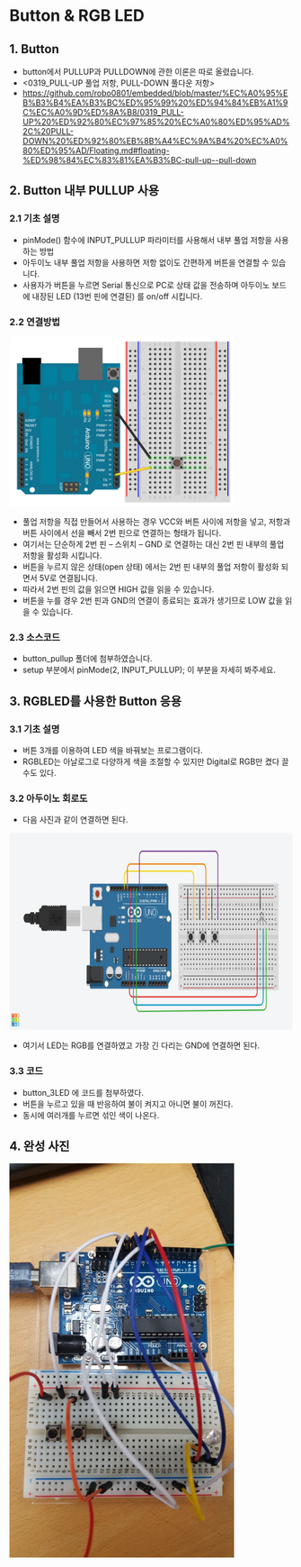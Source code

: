 # Button & RGB LED

## 1. Button
- button에서 PULLUP과 PULLDOWN에 관한 이론은 따로 올렸습니다.
- <0319_PULL-UP 풀업 저항, PULL-DOWN 풀다운 저항> 
- <https://github.com/robo0801/embedded/blob/master/%EC%A0%95%EB%B3%B4%EA%B3%BC%ED%95%99%20%ED%94%84%EB%A1%9C%EC%A0%9D%ED%8A%B8/0319_PULL-UP%20%ED%92%80%EC%97%85%20%EC%A0%80%ED%95%AD%2C%20PULL-DOWN%20%ED%92%80%EB%8B%A4%EC%9A%B4%20%EC%A0%80%ED%95%AD/Floating.md#floating-%ED%98%84%EC%83%81%EA%B3%BC-pull-up--pull-down>


## 2. Button 내부 PULLUP 사용

### 2.1 기초 설명
- pinMode() 함수에 INPUT_PULLUP 파라미터를 사용해서 내부 풀업 저항을 사용하는 방법
- 아두이노 내부 풀업 저항을 사용하면 저항 없이도 간편하게 버튼을 연결할 수 있습니다. 
- 사용자가 버튼을 누르면 Serial 통신으로 PC로 상태 값을 전송하며 아두이노 보드에 내장된 LED (13번 핀에 연결된) 를 on/off 시킵니다.

### 2.2 연결방법

<img src="./pic/inputPullupButton.png" width="400" height="300">

- 풀업 저항을 직접 만들어서 사용하는 경우 VCC와 버튼 사이에 저항을 넣고, 저항과 버튼 사이에서 선을 빼서 2번 핀으로 연결하는 형태가 됩니다. 
- 여기서는 단순하게 2번 핀 – 스위치 – GND 로 연결하는 대신 2번 핀 내부의 풀업 저항을 활성화 시킵니다.
- 버튼을 누르지 않은 상태(open 상태) 에서는 2번 핀 내부의 풀업 저항이 활성화 되면서 5V로 연결됩니다. 
- 따라서 2번 핀의 값을 읽으면 HIGH 값을 읽을 수 있습니다.
- 버튼을 누를 경우 2번 핀과 GND의 연결이 종료되는 효과가 생기므로 LOW 값을 읽을 수 있습니다.

### 2.3 소스코드

- button_pullup 폴더에 첨부하였습니다.
- setup 부분에서 pinMode(2, INPUT_PULLUP); 이 부분을 자세히 봐주세요.


## 3. RGBLED를 사용한 Button 응용

### 3.1 기초 설명
- 버튼 3개를 이용하여 LED 색을 바꿔보는 프로그램이다.
- RGBLED는 아날로그로 다양하게 색을 조절할 수 있지만 Digital로 RGB만 켰다 끌 수도 있다.

### 3.2 아두이노 회로도
- 다음 사진과 같이 연결하면 된다.

<img src="./pic/circuits.png" width="800" height="350">

- 여기서 LED는 RGB를 연결하였고 가장 긴 다리는 GND에 연결하면 된다.

### 3.3 코드
- button_3LED 에 코드를 첨부하였다.
- 버튼을 누르고 있을 때 반응하여 불이 켜지고 아니면 불이 꺼진다.
- 동시에 여러개를 누르면 섞인 색이 나온다.


## 4. 완성 사진

<img src="./pic/final.jpg" width="400" height="700">
